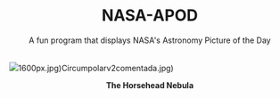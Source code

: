 <div align="center">
  <h1>
    NASA-APOD
  </h1>
</div>
  
<div align="center">
  A fun program that displays NASA's Astronomy Picture of the Day
</div>

<br>

![](https://apod.nasa.gov/apod/image/2311/Horsehead_Hanson_2604.jpg)1600px.jpg)Circumpolarv2comentada.jpg)

<p align = "center">
  <b>The Horsehead Nebula</b>
</p>
